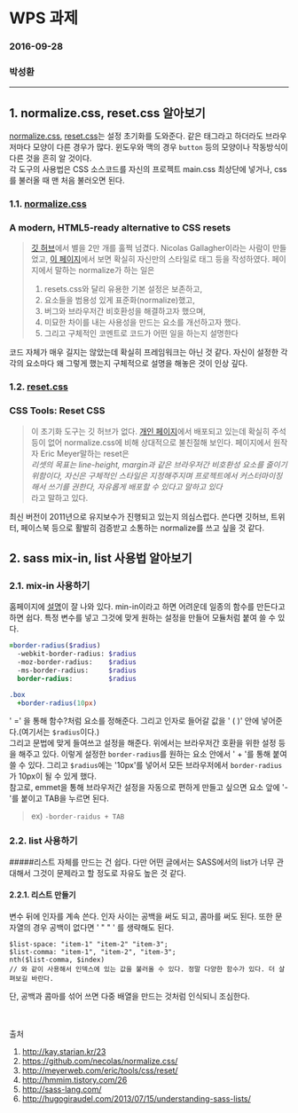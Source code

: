 # WPS 과제
### 2016-09-28
### 박성환

--- 

## 1. normalize.css, reset.css 알아보기
[normalize.css][normalize], [reset.css][reset]는 설정 초기화를 도와준다. 같은 태그라고 하더라도 브라우저마다 모양이 다른 경우가 많다. 윈도우와 맥의 경우 `button` 등의 모양이나 작동방식이 다른 것을 흔히 알 것이다. <br>
각 도구의 사용법은 CSS 소스코드를 자신의 프로젝트 main.css 최상단에 넣거나, css를 불러올 때 맨 처음 불러오면 된다.

### 1.1. [normalize.css][normalize]
### **A modern, HTML5-ready alternative to CSS resets**
> [깃 허브](https://github.com/necolas/normalize.css/)에서 별을 2만 개를 훌쩍 넘겼다.  Nicolas Gallagher이라는 사람이 만들었고, [이 페이지](https://github.com/necolas/normalize.css/blob/master/normalize.css)에서 보면 확실히 자신만의 스타일로 태그 등을 작성하였다. 페이지에서 말하는 normalize가 하는 일은<br>
> 1. resets.css와 달리 유용한 기본 설정은 보존하고,<br>
> 2. 요소들을 범용성 있게 표준화(normalize)했고, <br>
> 3. 버그와 브라우저간 비호환성을 해결하고자 했으며,<br>
> 4. 미묘한 차이를 내는 사용성을 만드는 요소를 개선하고자 했다.<br>
> 5. 그리고 구체적인 코멘트로 코드가 어떤 일을 하는지 설명한다<br>

코드 자체가 매우 길지는 않았는데 확실히 프레임워크는 아닌 것 같다. 자신이 설정한 각각의 요소마다 왜 그렇게 했는지 구체적으로 설명을 해놓은 것이 인상 깊다.

### 1.2. [reset.css][reset]
### **CSS Tools: Reset CSS**
> 이 초기화 도구는 깃 허브가 없다. [개인 페이지][reset]에서 배포되고 있는데 확실히 주석 등이 없어 normalize.css에 비해 상대적으로 불친절해 보인다. 페이지에서 원작자 Eric Meyer말하는 reset은 <br>
> *리셋의 목표는 line-height, margin과 같은 브라우저간 비호환성 요소를 줄이기 위함이다, 자신은 구체적인 스타일은 지정해주지며 프로젝트에서 커스터마이징해서 쓰기를 권한다, 자유롭게 배포할 수 있다고 말하고 있다*<br>
> 라고 말하고 있다.

최신 버전이 2011년으로 유지보수가 진행되고 있는지 의심스럽다. 쓴다면 깃허브, 트위터, 페이스북 등으로 활발히 검증받고 소통하는 normalize를 쓰고 싶을 것 같다.

## 2. sass mix-in, list 사용법 알아보기

### 2.1. mix-in 사용하기
홈페이지에 [설명](http://sass-lang.com/guide)이 잘 나와 있다. min-in이라고 하면 어려운데 일종의 함수를 만든다고 하면 쉽다. 특정 변수를 넣고 그것에 맞게 원하는 설정을 만들어 모듈처럼 붙여 쓸 수 있다.
```sass
=border-radius($radius)
  -webkit-border-radius: $radius
  -moz-border-radius:    $radius
  -ms-border-radius:     $radius
  border-radius:         $radius

.box
  +border-radius(10px)
```
' =' 을 통해 함수?처럼 요소를 정해준다. 그리고 인자로 들어갈 값을 ' ( )' 안에 넣어준다.(여기서는 `$radius`이다.) <br>
그리고 문법에 맞게 들여쓰고 설정을 해준다. 위에서는 브라우저간 호환을 위한 설정 등을 해주고 있다.
이렇게 설정한 `border-radius`를 원하는 요소 안에서 ' + '를 통해 붙여 쓸 수 있다. 그리고 `$radius`에는 '10px'를 넣어서 모든 브라우저에서 `border-radius`가 10px이 될 수 있게 했다.<br>
참고로, emmet을 통해 브라우저간 설정을 자동으로 편하게 만들고 싶으면 요소 앞에 '-'를 붙이고 TAB을 누르면 된다.<BR>
> ex) `-border-raidus + TAB`


### 2.2. list 사용하기
#####리스트 자체를 만드는 건 쉽다. 다만 어떤 글에서는 SASS에서의 list가 너무 관대해서 그것이 문제라고 할 정도로 자유도 높은 것 같다.
#### 2.2.1. 리스트 만들기
변수 뒤에 인자를 계속 쓴다. 인자 사이는 공백을 써도 되고, 콤마를 써도 된다. 또한 문자열의 경우 공백이 없다면 ' " " ' 를 생략해도 된다.
```
$list-space: "item-1" "item-2" "item-3";
$list-comma: "item-1", "item-2", "item-3";
nth($list-comma, $index)
// 와 같이 사용해서 인덱스에 있는 값을 불러올 수 있다. 정말 다양한 함수가 있다. 더 살펴보길 바란다.

```

단, 공백과 콤마를 섞어 쓰면 다중 배열을 만드는 것처럼 인식되니 조심한다.

<br><br>
출처
1. http://kay.starian.kr/23<br>
2. https://github.com/necolas/normalize.css/<br>
3. http://meyerweb.com/eric/tools/css/reset/<br>
4. http://hmmim.tistory.com/26<br>
5. http://sass-lang.com/<br>
6. http://hugogiraudel.com/2013/07/15/understanding-sass-lists/<br>



[normalize]:https://necolas.github.io/normalize.css/
[reset]:http://meyerweb.com/eric/tools/css/reset/
